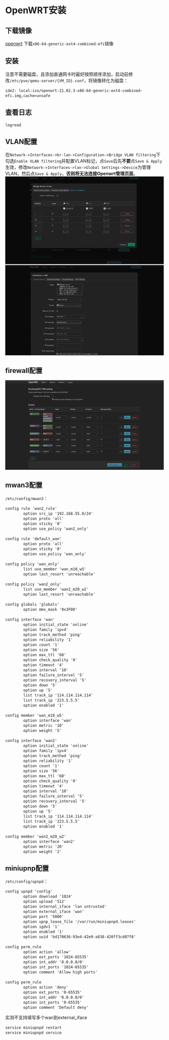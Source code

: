 # OpenWRT安装
## 下载镜像
[openwrt](https://downloads.openwrt.org/releases/21.02.3/targets/x86/64/)
下载`x86-64-generic-ext4-combined-efi`镜像

## 安装
注意不需要磁盘，且添加直通网卡时最好按照顺序添加，启动前修改`/etc/pve/qemu-server/{VM_ID}.conf`，将镜像转化为磁盘：
```
ide2: local:iso/openwrt-21.02.3-x86-64-generic-ext4-combined-efi.img,cache=unsafe
```

## 查看日志
```
logread
```

## VLAN配置
在`Network->Interfaces->br-lan->Configuration->Bridge VLAN filtering`下勾选`Enable VLAN filtering`并配置VLAN标记，点`Save`后先**不要**点`Save & Apply`生效，修改`Network->Interfaces->lan->Global Settings->Device`为管理VLAN，然后点`Save & Apply`，**否则将无法连接Openwrt管理页面**。
![](./img/VLAN_tag.png)
![](./img/VLAN_interface.png)

## firewall配置
![](./img/firewall.png)

## mwan3配置
`/etc/config/mwan3`：
```
config rule 'wan2_rule'
        option src_ip '192.168.55.0/24'
        option proto 'all'
        option sticky '0'
        option use_policy 'wan2_only'

config rule 'default_wan'
        option proto 'all'
        option sticky '0'
        option use_policy 'wan_only'

config policy 'wan_only'
        list use_member 'wan_m10_w5'
        option last_resort 'unreachable'

config policy 'wan2_only'
        list use_member 'wan2_m20_w2'
        option last_resort 'unreachable'

config globals 'globals'
        option mmx_mask '0x3F00'

config interface 'wan'
        option initial_state 'online'
        option family 'ipv4'
        option track_method 'ping'
        option reliability '1'
        option count '1'
        option size '56'
        option max_ttl '60'
        option check_quality '0'
        option timeout '4'
        option interval '10'
        option failure_interval '5'
        option recovery_interval '5'
        option down '5'
        option up '5'
        list track_ip '114.114.114.114'
        list track_ip '223.5.5.5'
        option enabled '1'

config member 'wan_m10_w5'
        option interface 'wan'
        option metric '10'
        option weight '5'

config interface 'wan2'
        option initial_state 'online'
        option family 'ipv4'
        option track_method 'ping'
        option reliability '1'
        option count '1'
        option size '56'
        option max_ttl '60'
        option check_quality '0'
        option timeout '4'
        option interval '10'
        option failure_interval '5'
        option recovery_interval '5'
        option down '5'
        option up '5'
        list track_ip '114.114.114.114'
        list track_ip '223.5.5.5'
        option enabled '1'

config member 'wan2_m20_w2'
        option interface 'wan2'
        option metric '20'
        option weight '2'
```

## miniupnp配置
`/etc/config/upnpd`：
```
config upnpd 'config'
        option download '1024'
        option upload '512'
        option internal_iface 'lan untrusted'
        option external_iface 'wan'
        option port '5000'
        option upnp_lease_file '/var/run/miniupnpd.leases'
        option igdv1 '1'
        option enabled '1'
        option uuid 'bd170636-93e4-42e9-a838-420ff3cd07f8'

config perm_rule
        option action 'allow'
        option ext_ports '1024-65535'
        option int_addr '0.0.0.0/0'
        option int_ports '1024-65535'
        option comment 'Allow high ports'

config perm_rule
        option action 'deny'
        option ext_ports '0-65535'
        option int_addr '0.0.0.0/0'
        option int_ports '0-65535'
        option comment 'Default deny'
```
实测不支持填写多个wan到external_iface
```
service miniupnpd restart
service miniupnpd service
```